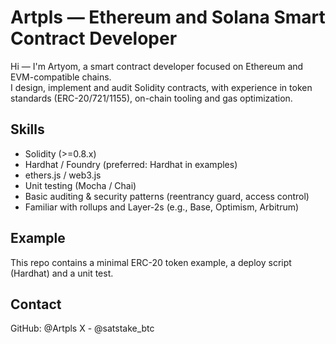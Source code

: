 # Artpls — Ethereum and Solana Smart Contract Developer

Hi — I'm Artyom, a smart contract developer focused on Ethereum and EVM-compatible chains.  
I design, implement and audit Solidity contracts, with experience in token standards (ERC-20/721/1155), on-chain tooling and gas optimization.

## Skills
- Solidity (>=0.8.x)
- Hardhat / Foundry (preferred: Hardhat in examples)
- ethers.js / web3.js
- Unit testing (Mocha / Chai)
- Basic auditing & security patterns (reentrancy guard, access control)
- Familiar with rollups and Layer-2s (e.g., Base, Optimism, Arbitrum)

## Example
This repo contains a minimal ERC-20 token example, a deploy script (Hardhat) and a unit test.

## Contact
GitHub: @Artpls
X - @satstake_btc
